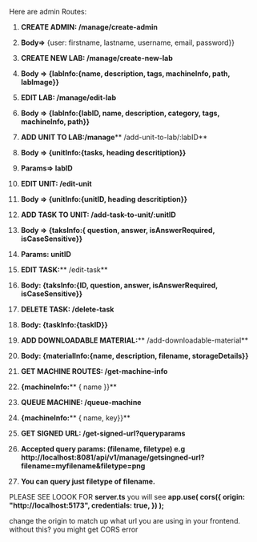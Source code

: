 Here are admin Routes:

1. **CREATE ADMIN: /manage/create-admin**
  1. **Body=\>** {user: firstname, lastname, username, email, password}}

2. **CREATE NEW LAB: /manage/create-new-lab**
  1. **Body =\> {labInfo:{name, description, tags, machineInfo, path, labImage}}**

3. **EDIT LAB: /manage/edit-lab**
  1. **Body =\> {labInfo:{labID, name, description, category, tags, machineInfo, path}}**
4. **ADD UNIT TO LAB:/manage**** /add-unit-to-lab/:labID**
  1. **Body =\> {unitInfo:{tasks, heading descritiption}}**
  2. **Params=\> labID**

5. **EDIT UNIT: /edit-unit**
  1. **Body =\> {unitInfo:{unitID, heading descritiption}}**

6. **ADD TASK TO UNIT: /add-task-to-unit/:unitID**
  1. **Body =\> {taksInfo:{ question, answer, isAnswerRequired, isCaseSensitive}}**
  2. **Params: unitID**

7. **EDIT TASK:**** /edit-task**
  1. **Body: {taksInfo:{ID, question, answer, isAnswerRequired, isCaseSensitive}}**

8. **DELETE TASK: /delete-task**
  1. **Body: {taskInfo:{taskID}}**

9. **ADD DOWNLOADABLE MATERIAL:**** /add-downloadable-material**
  1. **Body: {materialInfo:{name, description, filename, storageDetails}}**

10. **GET MACHINE ROUTES: /get-machine-info**
  1. **{machineInfo:**** { name }}**

11. **QUEUE MACHINE: /queue-machine**
  1. **{machineInfo:**** { name, key}}**

12. **GET SIGNED URL: /get-signed-url?queryparams**
  1. **Accepted query params: (filename, filetype) e.g http://localhost:8081/api/v1/manage/getsingned-url?filename=myfilename&filetype=png**

  2. **You can query just filetype of filename.**


  PLEASE SEE LOOOK FOR **server.ts**  you will see **app.use(
  cors({
    origin: "http://localhost:5173",
    credentials: true,
  })
);** 

change the origin to match up what url you are using in your frontend.
without this? you might get CORS error

